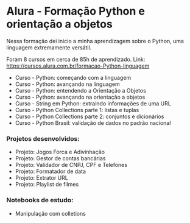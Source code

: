 # Alura - Formação Python e orientação a objetos

Nessa formação dei inicio a minha aprendizagem sobre o Python, uma linguagem extremamente versátil.

Foram 8 cursos em cerca de 85h de aprendizado. Link: https://cursos.alura.com.br/formacao-Python-linguagem

* Curso - Python: começando com a linguagem
* Curso - Python: avançando na linguagem
* Curso - Python: entendendo a Orientação a Objetos
* Curso - Python: avançando na orientação a objetos
* Curso - String em Python: extraindo informações de uma URL
* Curso - Python Collections parte 1: listas e tuplas
* Curso - Python Collections parte 2: conjuntos e dicionários
* Curso - Python Brasil: validação de dados no padrão nacional

### Projetos desenvolvidos:

* Projeto: Jogos Forca e Adivinhação
* Projeto: Gestor de contas bancárias
* Projeto: Validador de CNPJ, CPF e Telefones
* Projeto: Formatador de data
* Projeto: Extrator URL
* Projeto: Playlist de filmes

### Notebooks de estudo:

* Manipulação com colletions

